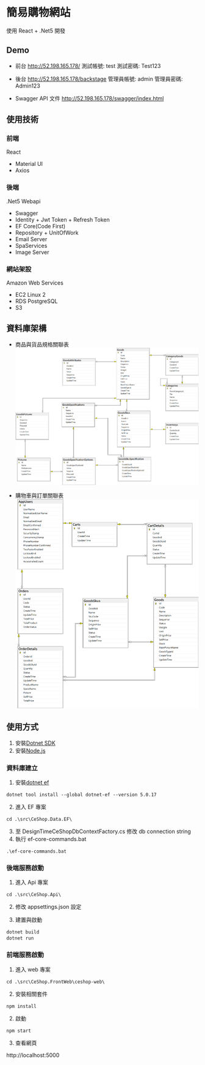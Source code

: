 # 簡易購物網站

使用 React + .Net5 開發

## Demo

- 前台
  http://52.198.165.178/
  測試帳號: test
  測試密碼: Test123

- 後台
  http://52.198.165.178/backstage
  管理員帳號: admin
  管理員密碼: Admin123

- Swagger API 文件
  http://52.198.165.178/swagger/index.html

## 使用技術

### 前端

React

- Material UI
- Axios

### 後端

.Net5 Webapi

- Swagger
- Identity + Jwt Token + Refresh Token
- EF Core(Code First)
- Repository + UnitOfWork
- Email Server
- SpaServices
- Image Server

### 網站架設

Amazon Web Services

- EC2 Linux 2
- RDS PostgreSQL
- S3

## 資料庫架構

- 商品與貨品規格關聯表
  ![database1](https://github.com/yfz34/CeShop/blob/master/assets/database1.png)

- 購物車與訂單關聯表
  ![database2](https://github.com/yfz34/CeShop/blob/master/assets/database2.png)

## 使用方式

1. 安裝[Dotnet SDK](https://dotnet.microsoft.com/en-us/download)
2. 安裝[Node.js](https://nodejs.org/en/)

### 資料庫建立

1. 安裝[dotnet ef](https://www.nuget.org/packages/dotnet-ef)

```
dotnet tool install --global dotnet-ef --version 5.0.17
```

2. 進入 EF 專案

```
cd .\src\CeShop.Data.EF\
```

3. 至 DesignTimeCeShopDbContextFactory.cs 修改 db connection string
4. 執行 ef-core-commands.bat

```
.\ef-core-commands.bat
```

### 後端服務啟動

1. 進入 Api 專案

```
cd .\src\CeShop.Api\
```

2. 修改 appsettings.json 設定

3. 建置與啟動

```
dotnet build
dotnet run
```

### 前端服務啟動

1. 進入 web 專案

```
cd .\src\CeShop.FrontWeb\ceshop-web\
```

2. 安裝相關套件

```
npm install
```

2. 啟動

```
npm start
```

3. 查看網頁

http://localhost:5000
